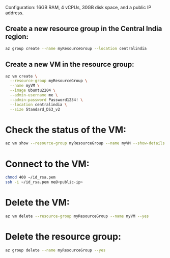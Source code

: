 
Configuration: 16GB RAM, 4 vCPUs, 30GB disk space, and a public IP address.

## Create a new resource group in the Central India region:

```bash
az group create --name myResourceGroup --location centralindia
```

## Create a new VM in the resource group:

```bash
az vm create \
  --resource-group myResourceGroup \
  --name myVM \
  --image Ubuntu2204 \
  --admin-username me \
  --admin-password Password1234! \
  --location centralindia \
  --size Standard_DS3_v2
```

# Check the status of the VM:

```bash
az vm show --resource-group myResourceGroup --name myVM --show-details
```

# Connect to the VM:

```bash
chmod 400 ~/id_rsa.pem
ssh -i ~/id_rsa.pem me@<public-ip>
```

# Delete the VM:

```bash
az vm delete --resource-group myResourceGroup --name myVM --yes
```

# Delete the resource group:

```bash
az group delete --name myResourceGroup --yes
```
